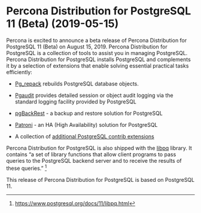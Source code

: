 # Percona Distribution for PostgreSQL 11 (Beta) (2019-05-15)

Percona is excited to announce a beta release of Percona Distribution for PostgreSQL 11 (Beta) on August 15, 2019.
Percona Distribution for PostgreSQL is a collection of tools to assist you in managing PostgreSQL. Percona Distribution for PostgreSQL
installs PostgreSQL and complements it by a selection of extensions that
enable solving essential practical tasks efficiently:


* [Pg_repack](https://github.com/reorg/pg_repack) rebuilds PostgreSQL database objects.


* [Pgaudit](https://www.pgaudit.org/) provides detailed session or object audit logging via the standard logging facility provided by PostgreSQL


* [pgBackRest](https://pgbackrest.org/) - a backup and restore
solution for PostgreSQL


* [Patroni](https://patroni.readthedocs.io/en/latest/) - an HA (High Availability)
solution for PostgreSQL


* A collection of [additional PostgreSQL contrib extensions](https://www.postgresql.org/docs/11/contrib.html)

Percona Distribution for PostgreSQL is also shipped with the [libpq](https://www.postgresql.org/docs/11/libpq.html) library. It contains
“a set of library functions that allow client programs to pass queries to the PostgreSQL backend server and to receive the results of these queries.” [^1]

This release of Percona Distribution for PostgreSQL is based on PostgreSQL 11.

[^1]: https://www.postgresql.org/docs/11/libpq.html
